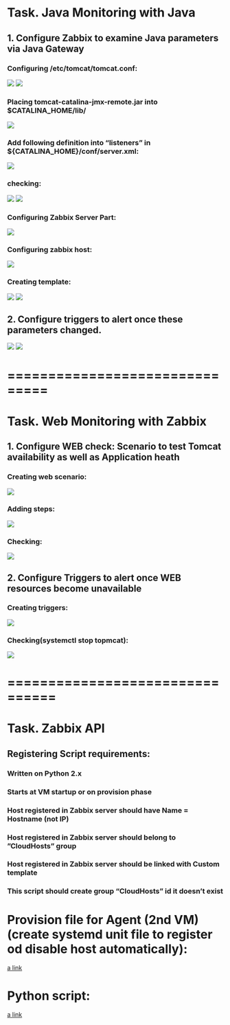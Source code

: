 # Task. Java Monitoring with Java
## 1. Configure Zabbix to examine Java parameters via Java Gateway
### Configuring /etc/tomcat/tomcat.conf: 
<img src="/day2/task1/1.jpg">
<img src="/day2/task1/2.jpg">

### Placing tomcat-catalina-jmx-remote.jar into $CATALINA_HOME/lib/
<img src="/day2/task1/3.jpg">

### Add following definition into “listeners” in ${CATALINA_HOME}/conf/server.xml:
<img src="/day2/task1/4.jpg">

### checking:
<img src="/day2/task1/5.jpg">
<img src="/day2/task1/6.jpg">

### Configuring Zabbix Server Part:
<img src="/day2/task1/7.jpg">

### Configuring zabbix host:
<img src="/day2/task1/8.jpg">

### Creating template:
<img src="/day2/task1/9.jpg">
<img src="/day2/task1/10.jpg">

## 2. Configure triggers to alert once these parameters changed.
<img src="/day2/task1/11.jpg">
<img src="/day2/task1/12.jpg">

# ===============================

# Task. Web Monitoring with Zabbix
## 1. Configure WEB check: Scenario to test Tomcat availability as well as Application heath
### Creating web scenario:
<img src="/day2/task2/1.jpg">

### Adding steps:
<img src="/day2/task2/2.jpg">

### Checking:
<img src="/day2/task2/3.jpg">

## 2. Configure Triggers to alert once WEB resources become unavailable
### Creating triggers:
<img src="/day2/task2/4.jpg">

### Checking(systemctl stop topmcat):
<img src="/day2/task2/5.jpg">

# ================================
# Task. Zabbix API
## Registering Script requirements:
### Written on Python 2.x
### Starts at VM startup or on provision phase
### Host registered in Zabbix server should have Name = Hostname (not IP)
### Host registered in Zabbix server should belong to ”CloudHosts” group
### Host registered in Zabbix server should be linked with Custom template
### This script should create group “CloudHosts” id it doesn’t exist

# Provision file for Agent (2nd VM)(create systemd unit file to register od disable host automatically):
[a link](https://github.com/aion3181/zabbix-tasks/blob/day2/day2/script2.sh)

# Python script:
[a link](https://github.com/aion3181/zabbix-tasks/blob/day2/day2/zabbixhostadd.py)



